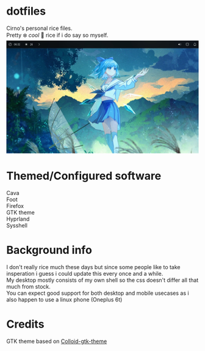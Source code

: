 # dotfiles
Cirno's personal rice files.<br>
Pretty ❄️ *cool* 🧊 rice if i do say so myself.<br>
![preview](https://github.com/System64fumo/sysbar/blob/main/preview.jpg "preview")

# Themed/Configured software
Cava<br>
Foot<br>
Firefox<br>
GTK theme<br>
Hyprland<br>
Sysshell<br>

# Background info
I don't really rice much these days but since some people like to take insperation i guess i could update this every once and a while.<br>
My desktop mostly consists of my own shell so the css doesn't differ all that much from stock.<br>
You can expect good support for both desktop and mobile usecases as i also happen to use a linux phone (Oneplus 6t)

# Credits
GTK theme based on [Colloid-gtk-theme](https://github.com/vinceliuice/Colloid-gtk-theme)<br>

